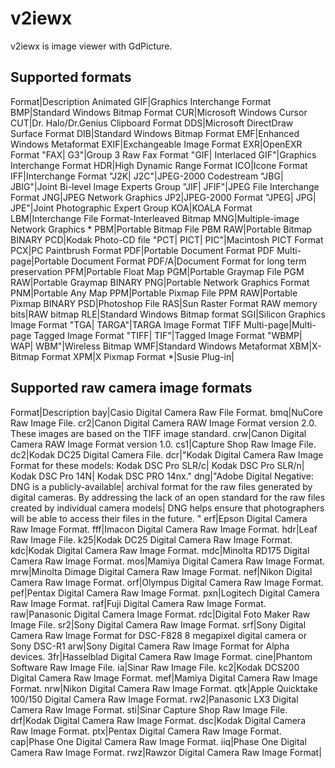 # v2iewx
v2iewx is image viewer with GdPicture.

## Supported formats
Format|Description
Animated GIF|Graphics Interchange Format
BMP|Standard Windows Bitmap Format
CUR|Microsoft Windows Cursor
CUT|Dr. Halo/Dr.Genius Clipboard Format
DDS|Microsoft DirectDraw Surface Format
DIB|Standard Windows Bitmap Format
EMF|Enhanced Windows Metaformat
EXIF|Exchangeable Image Format
EXR|OpenEXR Format
"FAX| G3"|Group 3 Raw Fax Format
"GIF| Interlaced GIF"|Graphics Interchange Format
HDR|High Dynamic Range Format
ICO|Icone Format
IFF|Interchange Format
"J2K| J2C"|JPEG-2000 Codestream
"JBG| JBIG"|Joint Bi-level Image Experts Group
"JIF| JFIF"|JPEG File Interchange Format
JNG|JPEG Network Graphics
JP2|JPEG-2000 Format
"JPEG| JPG| JPE"|Joint Photographic Expert Group
KOA|KOALA Format
LBM|Interchange File Format-Interleaved Bitmap
MNG|Multiple-image Network Graphics *
PBM|Portable Bitmap File
PBM RAW|Portable Bitmap BINARY
PCD|Kodak Photo-CD file
"PCT| PICT| PIC"|Macintosh PICT Format
PCX|PC Paintbrush Format
PDF|Portable Document Format
PDF Multi-page|Portable Document Format
PDF/A|Document Format for long term preservation
PFM|Portable Float Map
PGM|Portable Graymap File
PGM RAW|Portable Graymap BINARY
PNG|Portable Network Graphics Format
PNM|Portable Any Map
PPM|Portable Pixmap File
PPM RAW|Portable Pixmap BINARY
PSD|Photoshop File
RAS|Sun Raster Format
RAW memory bits|RAW bitmap
RLE|Standard Windows Bitmap format
SGI|Silicon Graphics Image Format
"TGA| TARGA"|TARGA Image Format
TIFF Multi-page|Multi-page Tagged Image Format
"TIFF| TIF"|Tagged Image Format
"WBMP| WAP| WBM"|Wireless Bitmap
WMF|Standard Windows Metaformat
XBM|X-Bitmap Format
XPM|X Pixmap Format
*|Susie Plug-in|

## Supported raw camera image formats
Format|Description
bay|Casio Digital Camera Raw File Format.
bmq|NuCore Raw Image File.
cr2|Canon Digital Camera RAW Image Format version 2.0. These images are based on the TIFF image standard.
crw|Canon Digital Camera RAW Image Format version 1.0. 
cs1|Capture Shop Raw Image File.
dc2|Kodak DC25 Digital Camera File.
dcr|"Kodak Digital Camera Raw Image Format for these models: Kodak DSC Pro SLR/c| Kodak DSC Pro SLR/n| Kodak DSC Pro 14N| Kodak DSC PRO 14nx."
dng|"Adobe Digital Negative: DNG is a publicly-available| archival format for the raw files generated by digital cameras. By addressing the lack of an open standard for the raw files created by individual camera models| DNG helps ensure that photographers will be able to access their files in the future. "
erf|Epson Digital Camera Raw Image Format.
fff|Imacon Digital Camera Raw Image Format.
hdr|Leaf Raw Image File.
k25|Kodak DC25 Digital Camera Raw Image Format.
kdc|Kodak Digital Camera Raw Image Format.
mdc|Minolta RD175 Digital Camera Raw Image Format.
mos|Mamiya Digital Camera Raw Image Format.
mrw|Minolta Dimage Digital Camera Raw Image Format.
nef|Nikon Digital Camera Raw Image Format.
orf|Olympus Digital Camera Raw Image Format.
pef|Pentax Digital Camera Raw Image Format.
pxn|Logitech Digital Camera Raw Image Format.
raf|Fuji Digital Camera Raw Image Format.
raw|Panasonic Digital Camera Image Format.
rdc|Digital Foto Maker Raw Image File.
sr2|Sony Digital Camera Raw Image Format.
srf|Sony Digital Camera Raw Image Format for DSC-F828 8 megapixel digital camera or Sony DSC-R1
arw|Sony Digital Camera Raw Image Format for Alpha devices.
3fr|Hasselblad Digital Camera Raw Image Format.
cine|Phantom Software Raw Image File.
ia|Sinar Raw Image File.
kc2|Kodak DCS200 Digital Camera Raw Image Format.
mef|Mamiya Digital Camera Raw Image Format.
nrw|Nikon Digital Camera Raw Image Format.
qtk|Apple Quicktake 100/150 Digital Camera Raw Image Format.
rw2|Panasonic LX3 Digital Camera Raw Image Format.
sti|Sinar Capture Shop Raw Image File.
drf|Kodak Digital Camera Raw Image Format.
dsc|Kodak Digital Camera Raw Image Format.
ptx|Pentax Digital Camera Raw Image Format.
cap|Phase One Digital Camera Raw Image Format.
iiq|Phase One Digital Camera Raw Image Format.
rwz|Rawzor Digital Camera Raw Image Format|
